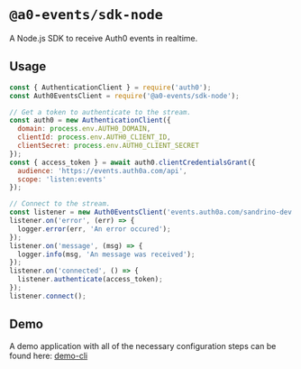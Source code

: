 # `@a0-events/sdk-node`

A Node.js SDK to receive Auth0 events in realtime.

## Usage

```js
const { AuthenticationClient } = require('auth0');
const Auth0EventsClient = require('@a0-events/sdk-node');

// Get a token to authenticate to the stream.
const auth0 = new AuthenticationClient({
  domain: process.env.AUTH0_DOMAIN,
  clientId: process.env.AUTH0_CLIENT_ID,
  clientSecret: process.env.AUTH0_CLIENT_SECRET
});
const { access_token } = await auth0.clientCredentialsGrant({
  audience: 'https://events.auth0a.com/api',
  scope: 'listen:events'
});

// Connect to the stream.
const listener = new Auth0EventsClient('events.auth0a.com/sandrino-dev', logger);
listener.on('error', (err) => {
  logger.error(err, 'An error occured');
});
listener.on('message', (msg) => {
  logger.info(msg, 'An message was received');
});
listener.on('connected', () => {
  listener.authenticate(access_token);
});
listener.connect();
```

## Demo

A demo application with all of the necessary configuration steps can be found here: [demo-cli](../demo-cli)
